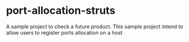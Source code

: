 # port-allocation-struts
A sample project to check a future product. This sample project intend to allow users to register ports allocation on a host
